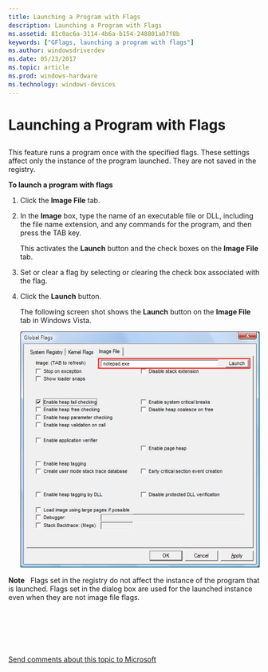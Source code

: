 ```yaml
---
title: Launching a Program with Flags
description: Launching a Program with Flags
ms.assetid: 81c0ac6a-3114-4b6a-b154-248801a07f8b
keywords: ["GFlags, launching a program with flags"]
ms.author: windowsdriverdev
ms.date: 05/23/2017
ms.topic: article
ms.prod: windows-hardware
ms.technology: windows-devices
---
```


# Launching a Program with Flags


## <span id="ddk_launching_a_program_with_flags_dtools"></span><span id="DDK_LAUNCHING_A_PROGRAM_WITH_FLAGS_DTOOLS"></span>


This feature runs a program once with the specified flags. These settings affect only the instance of the program launched. They are not saved in the registry.

**To launch a program with flags**

1.  Click the **Image File** tab.

2.  In the **Image** box, type the name of an executable file or DLL, including the file name extension, and any commands for the program, and then press the TAB key.

    This activates the **Launch** button and the check boxes on the **Image File** tab.

3.  Set or clear a flag by selecting or clearing the check box associated with the flag.

4.  Click the **Launch** button.

    The following screen shot shows the **Launch** button on the **Image File** tab in Windows Vista.

    ![screen shot of the image file tab in windows vista ](images/gflags-launch.png)

**Note**   Flags set in the registry do not affect the instance of the program that is launched.
Flags set in the dialog box are used for the launched instance even when they are not image file flags.

 

 

 

[Send comments about this topic to Microsoft](mailto:wsddocfb@microsoft.com?subject=Documentation%20feedback%20[debugger\debugger]:%20Launching%20a%20Program%20with%20Flags%20%20RELEASE:%20%285/15/2017%29&body=%0A%0APRIVACY%20STATEMENT%0A%0AWe%20use%20your%20feedback%20to%20improve%20the%20documentation.%20We%20don't%20use%20your%20email%20address%20for%20any%20other%20purpose,%20and%20we'll%20remove%20your%20email%20address%20from%20our%20system%20after%20the%20issue%20that%20you're%20reporting%20is%20fixed.%20While%20we're%20working%20to%20fix%20this%20issue,%20we%20might%20send%20you%20an%20email%20message%20to%20ask%20for%20more%20info.%20Later,%20we%20might%20also%20send%20you%20an%20email%20message%20to%20let%20you%20know%20that%20we've%20addressed%20your%20feedback.%0A%0AFor%20more%20info%20about%20Microsoft's%20privacy%20policy,%20see%20http://privacy.microsoft.com/default.aspx. "Send comments about this topic to Microsoft")




